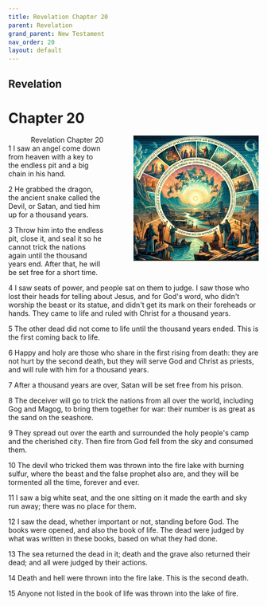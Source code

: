 ```yaml
---
title: Revelation Chapter 20
parent: Revelation
grand_parent: New Testament
nav_order: 20
layout: default
---
```


## Revelation

# Chapter 20

<div style="clear: both; text-align: right;">
    <div style="max-width: 50%; height: auto; float: right; margin: 0 0 10px 10px; padding-left: 10%;">
        <img src="/assets/Image/Revelation/500/20.jpg" alt="Revelation Chapter 20" class="chapter-image">
    </div>
    <figcaption style="font-size: 14px; text-align: right;">Revelation Chapter 20</figcaption>
</div>
1 I saw an angel come down from heaven with a key to the endless pit and a big chain in his hand.

2 He grabbed the dragon, the ancient snake called the Devil, or Satan, and tied him up for a thousand years.

3 Throw him into the endless pit, close it, and seal it so he cannot trick the nations again until the thousand years end. After that, he will be set free for a short time.

4 I saw seats of power, and people sat on them to judge. I saw those who lost their heads for telling about Jesus, and for God's word, who didn't worship the beast or its statue, and didn't get its mark on their foreheads or hands. They came to life and ruled with Christ for a thousand years.

5 The other dead did not come to life until the thousand years ended. This is the first coming back to life.

6 Happy and holy are those who share in the first rising from death: they are not hurt by the second death, but they will serve God and Christ as priests, and will rule with him for a thousand years.

7 After a thousand years are over, Satan will be set free from his prison.

8 The deceiver will go to trick the nations from all over the world, including Gog and Magog, to bring them together for war: their number is as great as the sand on the seashore.

9 They spread out over the earth and surrounded the holy people's camp and the cherished city. Then fire from God fell from the sky and consumed them.

10 The devil who tricked them was thrown into the fire lake with burning sulfur, where the beast and the false prophet also are, and they will be tormented all the time, forever and ever.

11 I saw a big white seat, and the one sitting on it made the earth and sky run away; there was no place for them.

12 I saw the dead, whether important or not, standing before God. The books were opened, and also the book of life. The dead were judged by what was written in these books, based on what they had done.

13 The sea returned the dead in it; death and the grave also returned their dead; and all were judged by their actions.

14 Death and hell were thrown into the fire lake. This is the second death.

15 Anyone not listed in the book of life was thrown into the lake of fire.



